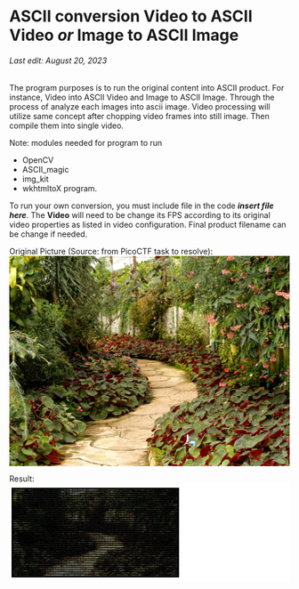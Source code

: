 # ASCII conversion Video to ASCII Video *or* Image to ASCII Image
###### Last edit: August 20, 2023

The program purposes is to run the original content into ASCII product. For instance, Video into ASCII Video and Image to ASCII Image. Through the process of analyze each images into ascii image. Video processing will utilize same concept after chopping video frames into still image. Then compile them into single video.

Note: modules needed for program to run
 - OpenCV
 - ASCII_magic
 - img_kit
 - wkhtmltoX program.

To run your own conversion, you must include file in the code ***insert file here***. The **Video** will need to be change its FPS according to its original video properties as listed in video configuration. Final product filename can be change if needed. 

Original Picture (Source: from PicoCTF task to resolve): 
<img src = "https://github.com/RayleighThai/ASCII-Conversion/blob/main/garden.jpg" align="center">

Result:
<img src = "https://github.com/RayleighThai/ASCII-Conversion/blob/main/product.jpg" align="center">

